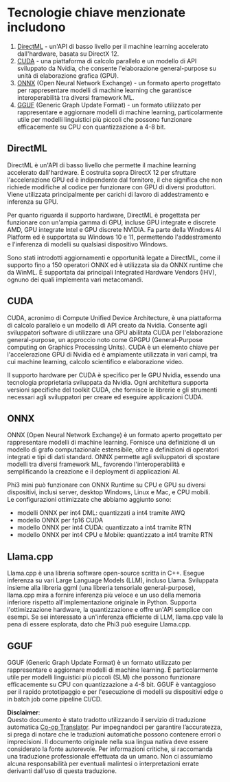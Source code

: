 <!--
CO_OP_TRANSLATOR_METADATA:
{
  "original_hash": "9841486ba4cf2590fabe609b925b00eb",
  "translation_date": "2025-07-16T18:43:50+00:00",
  "source_file": "md/01.Introduction/01/01.Understandingtech.md",
  "language_code": "it"
}
-->
# Tecnologie chiave menzionate includono

1. [DirectML](https://learn.microsoft.com/windows/ai/directml/dml?WT.mc_id=aiml-138114-kinfeylo) - un'API di basso livello per il machine learning accelerato dall'hardware, basata su DirectX 12.  
2. [CUDA](https://blogs.nvidia.com/blog/what-is-cuda-2/) - una piattaforma di calcolo parallelo e un modello di API sviluppato da Nvidia, che consente l'elaborazione general-purpose su unità di elaborazione grafica (GPU).  
3. [ONNX](https://onnx.ai/) (Open Neural Network Exchange) - un formato aperto progettato per rappresentare modelli di machine learning che garantisce interoperabilità tra diversi framework ML.  
4. [GGUF](https://github.com/ggerganov/ggml/blob/master/docs/gguf.md) (Generic Graph Update Format) - un formato utilizzato per rappresentare e aggiornare modelli di machine learning, particolarmente utile per modelli linguistici più piccoli che possono funzionare efficacemente su CPU con quantizzazione a 4-8 bit.

## DirectML

DirectML è un'API di basso livello che permette il machine learning accelerato dall'hardware. È costruita sopra DirectX 12 per sfruttare l'accelerazione GPU ed è indipendente dal fornitore, il che significa che non richiede modifiche al codice per funzionare con GPU di diversi produttori. Viene utilizzata principalmente per carichi di lavoro di addestramento e inferenza su GPU.

Per quanto riguarda il supporto hardware, DirectML è progettata per funzionare con un'ampia gamma di GPU, incluse GPU integrate e discrete AMD, GPU integrate Intel e GPU discrete NVIDIA. Fa parte della Windows AI Platform ed è supportata su Windows 10 e 11, permettendo l'addestramento e l'inferenza di modelli su qualsiasi dispositivo Windows.

Sono stati introdotti aggiornamenti e opportunità legate a DirectML, come il supporto fino a 150 operatori ONNX ed è utilizzata sia da ONNX runtime che da WinML. È supportata dai principali Integrated Hardware Vendors (IHV), ognuno dei quali implementa vari metacomandi.

## CUDA

CUDA, acronimo di Compute Unified Device Architecture, è una piattaforma di calcolo parallelo e un modello di API creato da Nvidia. Consente agli sviluppatori software di utilizzare una GPU abilitata CUDA per l'elaborazione general-purpose, un approccio noto come GPGPU (General-Purpose computing on Graphics Processing Units). CUDA è un elemento chiave per l'accelerazione GPU di Nvidia ed è ampiamente utilizzata in vari campi, tra cui machine learning, calcolo scientifico e elaborazione video.

Il supporto hardware per CUDA è specifico per le GPU Nvidia, essendo una tecnologia proprietaria sviluppata da Nvidia. Ogni architettura supporta versioni specifiche del toolkit CUDA, che fornisce le librerie e gli strumenti necessari agli sviluppatori per creare ed eseguire applicazioni CUDA.

## ONNX

ONNX (Open Neural Network Exchange) è un formato aperto progettato per rappresentare modelli di machine learning. Fornisce una definizione di un modello di grafo computazionale estensibile, oltre a definizioni di operatori integrati e tipi di dati standard. ONNX permette agli sviluppatori di spostare modelli tra diversi framework ML, favorendo l'interoperabilità e semplificando la creazione e il deployment di applicazioni AI.

Phi3 mini può funzionare con ONNX Runtime su CPU e GPU su diversi dispositivi, inclusi server, desktop Windows, Linux e Mac, e CPU mobili.  
Le configurazioni ottimizzate che abbiamo aggiunto sono:

- modelli ONNX per int4 DML: quantizzati a int4 tramite AWQ  
- modello ONNX per fp16 CUDA  
- modello ONNX per int4 CUDA: quantizzato a int4 tramite RTN  
- modello ONNX per int4 CPU e Mobile: quantizzato a int4 tramite RTN

## Llama.cpp

Llama.cpp è una libreria software open-source scritta in C++. Esegue inferenza su vari Large Language Models (LLM), incluso Llama. Sviluppata insieme alla libreria ggml (una libreria tensoriale general-purpose), llama.cpp mira a fornire inferenza più veloce e un uso della memoria inferiore rispetto all'implementazione originale in Python. Supporta l'ottimizzazione hardware, la quantizzazione e offre un'API semplice con esempi. Se sei interessato a un'inferenza efficiente di LLM, llama.cpp vale la pena di essere esplorata, dato che Phi3 può eseguire Llama.cpp.

## GGUF

GGUF (Generic Graph Update Format) è un formato utilizzato per rappresentare e aggiornare modelli di machine learning. È particolarmente utile per modelli linguistici più piccoli (SLM) che possono funzionare efficacemente su CPU con quantizzazione a 4-8 bit. GGUF è vantaggioso per il rapido prototipaggio e per l'esecuzione di modelli su dispositivi edge o in batch job come pipeline CI/CD.

**Disclaimer**:  
Questo documento è stato tradotto utilizzando il servizio di traduzione automatica [Co-op Translator](https://github.com/Azure/co-op-translator). Pur impegnandoci per garantire l’accuratezza, si prega di notare che le traduzioni automatiche possono contenere errori o imprecisioni. Il documento originale nella sua lingua nativa deve essere considerato la fonte autorevole. Per informazioni critiche, si raccomanda una traduzione professionale effettuata da un umano. Non ci assumiamo alcuna responsabilità per eventuali malintesi o interpretazioni errate derivanti dall’uso di questa traduzione.